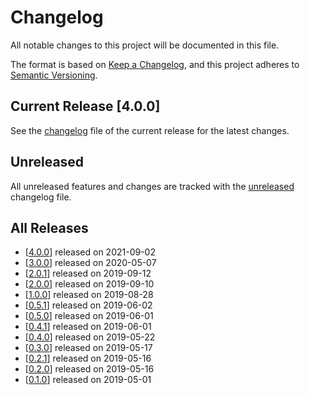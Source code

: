 # Changelog

All notable changes to this project will be documented in this file.

The format is based on [Keep a Changelog](https://keepachangelog.com/en/1.0.0/),
and this project adheres to [Semantic Versioning](https://semver.org/spec/v2.0.0.html).

## Current Release [4.0.0]

See the [changelog](.changelog/CHANGELOG-4.0.0.md) file of the current release for the latest changes.

## Unreleased

All unreleased features and changes are tracked with the [unreleased](.changelog/UNRELEASED.md) changelog file.

## All Releases

- [[4.0.0](.changelog/CHANGELOG-4.0.0.md)] released on 2021-09-02
- [[3.0.0](.changelog/CHANGELOG-3.0.0.md)] released on 2020-05-07
- [[2.0.1](.changelog/CHANGELOG-2.0.1.md)] released on 2019-09-12
- [[2.0.0](.changelog/CHANGELOG-2.0.0.md)] released on 2019-09-10
- [[1.0.0](.changelog/CHANGELOG-1.0.0.md)] released on 2019-08-28
- [[0.5.1](.changelog/CHANGELOG-0.5.1.md)] released on 2019-06-02
- [[0.5.0](.changelog/CHANGELOG-0.5.0.md)] released on 2019-06-01
- [[0.4.1](.changelog/CHANGELOG-0.4.1.md)] released on 2019-06-01
- [[0.4.0](.changelog/CHANGELOG-0.4.0.md)] released on 2019-05-22
- [[0.3.0](.changelog/CHANGELOG-0.3.0.md)] released on 2019-05-17
- [[0.2.1](.changelog/CHANGELOG-0.2.1.md)] released on 2019-05-16
- [[0.2.0](.changelog/CHANGELOG-0.2.0.md)] released on 2019-05-16
- [[0.1.0](.changelog/CHANGELOG-0.1.0.md)] released on 2019-05-01
